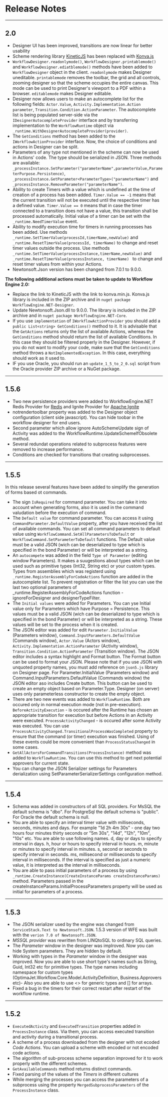 # Release Notes

---

## 2.0

- Designer UI has been improved, transitions are now linear for better usability
- Scheme rendering library [KineticJS](https://github.com/ericdrowell/KineticJS) has been replaced with [Konva.js](https://konvajs.github.io/)
- `WorkflowDesigner.readonlymode()`, `WorkflowDesigner.printablemode()` and `WorkflowDesigner.ediatblemode()` methods have been added to `WorkflowDesigner` object in the client. `readonlymode` makes Designer uneditable. `printablemode` removes the toolbar, the grid and all controls, zooming designer so that the scheme occupies the entire canvas. This mode can be used to print Designer's viewport to a PDF within a browser. `editablemode` makes Designer editable.
- Designer now allows users to make an autocomplete list for the following fields: `Actor.Value`, `Activity.Implementation.Action parameter`, `Transition.Condition.ActionParameter`. The autocomplete list is being populated server-side via the `IDesignerAutocompleteProvider` interface and by transferring implementation to the `WorkflowRuntime` object via `_runtime.WithDesignerAutocompleteProvider(provider)`.
- The `GetConditions` method has been added to the `IWorkflowActionProvider` interface. Now, the choice of conditions and actions in Designer can be split.
- Parameters of any type not mentioned in the scheme can now be used in Actions' code. The type should be serialized in JSON. Three methods are available: `_processInstance.SetParameter("parameterName",parameterValue,ParameterPurpose.Persistence)`, `_processInstance.GetParameter<ParameterType>("parameterName")` and `_processInstance.RemoveParameter("parameterName")`.
- Ability to create Timers with a value which is undefined at the time of creation of a process has been added. `Timer.Value == -1` means that the current transition will not be executed until the respective timer has a defined value.  `Timer.Value == 0` means that in case the timer connected to a transition does not have a value, this transition shall be processed automatically. Initial value of a timer can be set with the `_runtime.NeedTimerValue` event.
- Ability to modify execution time for timers in running processes has been added. Use methods `_runtime.SetTimerValue(processId,timerName,newValue)` and `_runtime.ResetTimerValue(processId, timerName)` to change and reset timer values outside the process.  Use methods `_runtime.SetTimerValue(processInstance,timerName,newValue)` and `_runtime.ResetTimerValue(processInstance, timerName) ` to change and reset timer values from within your Actions. 
- Newtonsoft.Json version has been changed from 7.0.1 to 9.0.0.

**The following additional actions must be taken to update to Workflow Engine 2.0:**

- Replace the link to KineticJS with the link to konva.min.js. Konva.js library is included in the ZIP archive and in `nuget package WorkflowEngine.NET-Designer`.
- Update Newtonsoft.Json.dll to 9.0.0. The library is included in the ZIP archive and in `nuget package WorkflowEngine.NET-Core`.
- If you use `implementation` of `IWorkflowActionProvider` you should add a `public List<string> GetConditions()` method to it. It is advisable that the `GetActions` returns only the list of available Actions, whereas the `GetConditions` method should return the list of available Conditions. In this case they should be filtered properly in the Designer. However, if you do not want to modify your code, make sure that the `GetConditions` method throws a `NotImplementedException`. In this case, everything should work as it used to.
- IF you use Oracle, you should run an `update_1_5_to_2_0.sql` script from the Oracle provider ZIP archive or a NuGet package.

---
## 1.5.6

- Two new persistence providers were added to WorkflowEngine.NET Redis Provider for [Redis](http://redis.io/) and Ignite Provider for [Apache Ignite](https://ignite.apache.org/)
- notrendertoolbar property was added to the Designer object configuration (client side javascript). You can hide toobar in the workflow designer for end users.
- Second parameter which allow ignore AutoSchemeUpdate sign of Activity was added to the WorkflowRuntime.UpdateSchemeIfObsolete method.
- Several redundat operations related to subprocess features were removed to increase performance.
- Conditions are checked for transitions that creating subprocesses.

---
## 1.5.5

In this release several features have been added to simplify the generation of forms based ot commands. 
- The sign `IsRequired` for command parameter. You can take it into account when generating forms, also it is used in the command valudation before the execution of command.
- The `Default value` for command parameter. You can access it using `CommandParameter.DefaultValue` property, after you have received the list of available commands. You can set all command parameters to default value using `WorkflowCommand.SetAllParametersToDefault` or `WorkflowCommand.SetParameterToDefault` functions. The Default value must be a valid JSON (wich can be deserialized to type which is specified in the bond Parameter) or will be interpreted as a string.
- An `autocompete` was added in the field `Type of Parameter` (editing window Parameters). It makes a suugestions about types which can be used such as primitive types (Int32, String etc) or your custom types. Types from assemblies which was registerd using `_runtime.RegisterAssemblyForCodeActions` function are added in the autocomplete list. To prevent registration or filter the list you can use the last two optional parameters of _runtime.RegisterAssemblyForCodeActions function - ignoreForDesigner and designerTypeFilter.
- The `Initial values` were added for Parameters. You can yse Initial value only for Parameters which have Purpose = Persistence. This values must be a valid JSON (wich can be deserialized to type which is specified in the bond Parameter) or will be interpreted as a string. These values will be set to the process when it is created.
- The JSON editor was added for edit `Parameter.InitialValue` (Parameters window), `Command.InputParameters.DefaultValue` (Commands window), `Actor.Value` (Actors window),
`Activity.Implementation.ActionParameter` (Activity window), `Transition.Condition.ActionParameter` (Transition window). The JSON editor includes a syntax highlight and Format button. The Format button can be used to format your JSON. Please note that if you use JSON with unquoted property names, you must add reference on `json5.js` library on Designer page. For Parameter.InitialValue (Parameters window) and Command.InputParameters.DefaultValue (Commands window) the JSON editor aso includes Create button. This button can be used to create an empty object based on Parameter.Type. Designer (on server) uses only parameterless constructor to create the empty object.
- There are two new events was added to `WorkflowRuntime`. Both are occured only in normal execution mode (not in pre-execution). `BeforeActivityExecution` - is occured after the Runtime has chosen an appropriate transition for execution but before Actions in an Activity were executed. `ProcessActivityChanged` - is occured after some Activity was executed. You can use `ProcessActivityChanged.TransitionalProcessWasCompleted` property to ensure that the command (or timer) execution was finished. Using of these events could be more convenient than `ProcessStatusChanged` in some cases.
- `GetAllActorsForCommandTransitions(ProcessInstance)` method was added to `WorkflowRuntime`. You can use this method to get next potential approvers for current state.
- You can change the JSON Serializer settings for Parameters derialization using SetParameterSerializerSettings configuration method.

---
## 1.5.4

- Schema was added in constructors of all SQL providers. For MsSQL the default schema is "dbo". For PostgreSql the default schema is "public". For Oracle the default schema is null.
- You are able to specify an interval timer value with milliseconds, seconds, minutes and days. For example "1d 2h 4m 30s" - one day two hours four minutes thirty seconds or "5m 30s", "14d", "12h", "10m", "10s" etc. You are able to use following names. d, day or days to specify interval in days. h, hour or hours to specify interval in hours. m, minute or minutes to specify interval in minutes.  s, second or seconds to specify interval in seconds. ms, millisecond or milliseconds to specify interval in milliseconds. If the interval is specified as just a numeric value, it  is interpreted as the interval in milliseconds.
- You are able to pass initial parameters of a process by using `_runtime.CreateInstance(CreateInstanceParams createInstanceParams)` method. Parameters passed in the createInstanceParams.InitialProcessParameters property will be used as initial for parameters of a process.

---
## 1.5.3

- The JSON serializer used by the engine was changed from `ServiceStack.Text to Newtonsoft.JSON`. 1.5.3 version of WFE was built with the `verion 7.0 of Newtonsoft.JSON`.
- *MSSQL provider* was rewritten from LINQtoSQL to ordinary SQL queries.
- The *Parameter* window in the designer was implroved. Now you can hide System parameters. They are hidden by default.
- Working with types in the *Parameter* window  in the designer was improved. Now you are able to use short type's names such as String, Guid, Int32 etc for primitive types. The type names including namespace for custom types (OptimaJet.Workflow.Core.Model.ActivityDefinition, Business.Approvers etc)- Also you are able to use <> for generic types and [] for arrays.
- Fixed a bug in the timers for their correct restart after restart of the workflow runtime.

---
## 1.5.2

- `ExecutedActivity` and `ExecutedTransition` properties added in `ProcessInstance` class. Via them, you can access executed transition and activity during a transitional process.
- A scheme of a process downloaded from the designer with not ecoded *Code Actions*. You can upload a scheme with encoded or not encoded code actions.
- The algorithm of sub-process scheme separation improved for it to work properly with the different schemes.
- `GetAvailableCommands` method returns distinct commands.
- Fixed parsing of the values of the *Timers* in different cultures
- While merging the processes you can access the parameters of a subprocess using the property `MergedSubprocessParameters` of the `ProcessInstance` class.